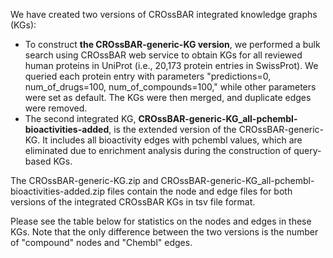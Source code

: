 We have created two versions of CROssBAR integrated knowledge graphs (KGs):
- To construct **the CROssBAR-generic-KG version**, we performed a bulk search using CROssBAR web service to obtain KGs for all reviewed human proteins in UniProt (i.e., 20,173 protein entries in SwissProt). We queried each protein entry with parameters "predictions=0, num_of_drugs=100, num_of_compounds=100," while other parameters were set as default. The KGs were then merged, and duplicate edges were removed.
- The second integrated KG, **CROssBAR-generic-KG_all-pchembl-bioactivities-added**, is the extended version of the CROssBAR-generic-KG. It includes all bioactivity edges with pchembl values, which are eliminated due to enrichment analysis during the construction of query-based KGs. 

The CROssBAR-generic-KG.zip and CROssBAR-generic-KG_all-pchembl-bioactivities-added.zip files contain the node and edge files for both versions of the integrated CROssBAR KGs in tsv file format.

Please see the table below for statistics on the nodes and edges in these KGs. Note that the only difference between the two versions is the number of "compound" nodes and "Chembl" edges.


